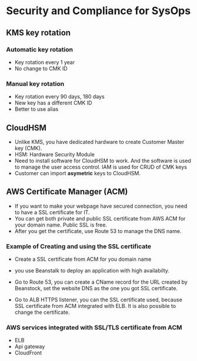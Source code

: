 # Security and Compliance for SysOps

## KMS key rotation

### Automatic key rotation

* Key rotation every 1 year
* No change to CMK ID

### Manual key rotation

* Key rotation every 90 days, 180 days
* New key has a different CMK ID
* Better to use alias

## CloudHSM 

* Unlike KMS, you have dedicated hardware to create Customer Master key (CMK).
* HSM: Hardware Security Module
* Need to install software for CloudHSM to work. And the software is used to manage the user access control. IAM is used for CRUD of CMK keys
* Customer can import **asymetric** keys to CloudHSM.

## AWS Certificate Manager (ACM)

* If you want to make your webpage have secured connection, you need to have a SSL certificate for IT. 
* You can get both private and public SSL certificate from AWS ACM for your domain name. Public SSL is free. 
* After you get the certificate, use Route 53 to manage the DNS name. 

### Example of Creating and using the SSL certificate

* Create a SSL certificate from ACM for you domain name

* you use Beanstalk to deploy an application with high availabilty. 
* Go to Route 53,  you can create a CName record for the URL created by Beanstock, set the website DNS as the one you got SSL certificate. 
*  Go to ALB HTTPS listener, you can the SSL certificate used, because SSL certificate from ACM integrated with ELB. It is also possible to change the certificate.

### AWS services integrated with SSL/TLS certificate from ACM 

* ELB
* Api gateway
* CloudFront
